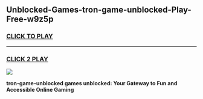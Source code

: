 
## Unblocked-Games-tron-game-unblocked-Play-Free-w9z5p
<h3>
<a href="https://premium76.site?title=tron-game-unblocked&ref=18A1">CLICK TO PLAY</a></h3>
<hr>

<h3>
<a href="https://premium76.site?title=tron-game-unblocked&ref=18A1">CLICK 2 PLAY</a>
  
</h3>

<a href="https://premium76.site?title=tron-game-unblocked&ref=18A1"><img src="https://clearcache.store/games.png"></a>


**tron-game-unblocked games unblocked: Your Gateway to Fun and Accessible Online Gaming**
